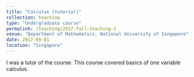 ```yaml
---
title: "Calculus (tutorial)"
collection: teaching
type: "Undergraduate course"
permalink: /teaching/2017-fall-teaching-1
venue: "Department of Mathematics, National University of Singapore"
date: 2017-09-01
location: "Singapore"
---
```


I was a tutor of the course. This course covered basics of one variable calculus.

